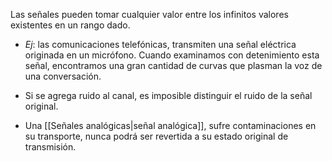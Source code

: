 Las señales pueden tomar cualquier valor entre los infinitos valores existentes en un rango dado.

* *Ej*: las comunicaciones telefónicas, transmiten una señal eléctrica originada en un micrófono. Cuando examinamos con detenimiento esta señal, encontramos una gran cantidad de curvas que plasman la voz de una conversación.

* Si se agrega ruido al canal, es imposible distinguir el ruido de la señal original.

* Una [[Señales analógicas|señal analógica]], sufre contaminaciones en su transporte, nunca podrá ser revertida a su estado original de transmisión.